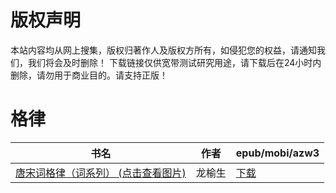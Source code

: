 # 版权声明

本站内容均从网上搜集，版权归著作人及版权方所有，如侵犯您的权益，请通知我们，我们将会及时删除！ 下载链接仅供宽带测试研究用途，请下载后在24小时内删除，请勿用于商业目的。请支持正版！

# 格律

| 书名 | 作者 | epub/mobi/azw3 |
| --- | --- | --- |
| [唐宋词格律（词系列） (点击查看图片)](https://www.dushupai.com/attachment/2024/06/06/aa69c5f047190f85.jpeg) | 龙榆生 | [下载](https://url89.ctfile.com/f/31084289-1357033402-d9e7be?p=8866) |
